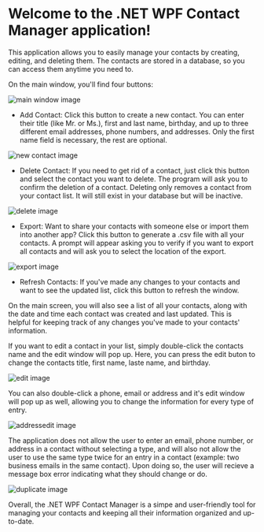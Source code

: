 
# Welcome to the .NET WPF Contact Manager application!

This application allows you to easily manage your contacts by creating, editing, and deleting them. The contacts are stored in a database, so you can access them anytime you need to.

On the main window, you'll find four buttons:

![main window image](https://user-images.githubusercontent.com/57469766/208755672-dcd9b255-391c-4da3-8316-d17c13af6e72.png)

- Add Contact: Click this button to create a new contact. You can enter their title (like Mr. or Ms.), first and last name, birthday, and up to three different email addresses, phone numbers, and addresses. Only the first name field is necessary, the rest are optional.

![new contact image](https://user-images.githubusercontent.com/57469766/208755824-1826f592-ab38-4855-bac7-aac22cc4fe8a.png)

- Delete Contact: If you need to get rid of a contact, just click this button and select the contact you want to delete. The program will ask you to confirm the deletion of a contact. Deleting only removes a contact from your contact list. It will still exist in your database but will be inactive.

![delete image](https://user-images.githubusercontent.com/57469766/208754491-bd3d7d6c-ac33-4481-8f34-94509e7ce616.png)

- Export: Want to share your contacts with someone else or import them into another app? Click this button to generate a .csv file with all your contacts. A prompt will appear asking you to verify if you want to export all contacts and will ask you to select the location of the export.

![export image](https://user-images.githubusercontent.com/57469766/208755519-7c409984-fa60-47c4-9160-d899fc1824f7.png)

- Refresh Contacts: If you've made any changes to your contacts and want to see the updated list, click this button to refresh the window.


On the main screen, you will also see a list of all your contacts, along with the date and time each contact was created and last updated. This is helpful for keeping track of any changes you've made to your contacts' information.

If you want to edit a contact in your list, simply double-click the contacts name and the edit window will pop up. Here, you can press the edit buton to change the contacts title, first name, laste name, and birthday.

![edit image](https://user-images.githubusercontent.com/57469766/208755372-5d18e7f8-b100-4be1-9172-8ddb92afdaee.png)

You can also double-click a phone, email or address and it's edit window will pop up as well, allowing you to change the information for every type of entry.

![addressedit image](https://user-images.githubusercontent.com/57469766/208754287-a9368883-566e-450c-b48d-7a5550337f46.png)

The application does not allow the user to enter an email, phone number, or address in a contact without selecting a type, and will also not allow the user to use the same type twice for an entry in a contact (example: two business emails in the same contact).
Upon doing so, the user will recieve a message box error indicating what they should change or do.

![duplicate image](https://user-images.githubusercontent.com/57469766/208755212-bec703bb-3014-40e0-946a-08e3d750360c.png)

Overall, the .NET WPF Contact Manager is a simpe and user-friendly tool for managing your contacts and keeping all their information organized and up-to-date.

